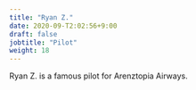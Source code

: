 ```yaml
---
title: "Ryan Z."
date: 2020-09-T2:02:56+9:00
draft: false
jobtitle: "Pilot"
weight: 18
---
```


Ryan Z. is a famous pilot for Arenztopia Airways.
